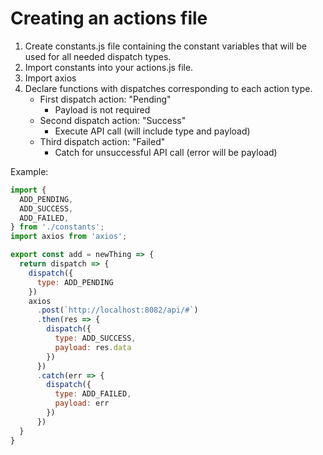 # Creating an actions file

1. Create constants.js file containing the constant variables that will be used for all needed dispatch types.
2. Import constants into your actions.js file.
3. Import axios
4. Declare functions with dispatches corresponding to each action type.
    * First dispatch action: "Pending"
        - Payload is not required
    * Second dispatch action: "Success"
        - Execute API call (will include type and payload)
    * Third dispatch action: "Failed"
        - Catch for unsuccessful API call (error will be payload)


Example: 

```js
import {
  ADD_PENDING,
  ADD_SUCCESS,
  ADD_FAILED,
} from './constants';
import axios from 'axios';

export const add = newThing => {
  return dispatch => {
    dispatch({
      type: ADD_PENDING
    })
    axios
      .post(`http://localhost:8082/api/#`)
      .then(res => {
        dispatch({
          type: ADD_SUCCESS,
          payload: res.data
        })
      })
      .catch(err => {
        dispatch({
          type: ADD_FAILED,
          payload: err
        })
      })
  }
}
```